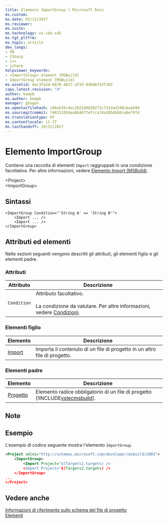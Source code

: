 ```yaml
---
title: Elemento ImportGroup | Microsoft Docs
ms.custom: 
ms.date: 03/13/2017
ms.reviewer: 
ms.suite: 
ms.technology: vs-ide-sdk
ms.tgt_pltfrm: 
ms.topic: article
dev_langs:
- VB
- CSharp
- C++
- jsharp
helpviewer_keywords:
- <ImportGroup> element [MSBuild]
- ImportGroup element [MSBuild]
ms.assetid: dac3fa2d-6678-4017-af35-93686f53f302
caps.latest.revision: "4"
author: kempb
ms.author: kempb
manager: ghogen
ms.openlocfilehash: c86eb35c4ec2022d0839273c731dad240cbaeb98
ms.sourcegitcommit: f40311056ea0b4677efcca74a285dbb0ce0e7974
ms.translationtype: HT
ms.contentlocale: it-IT
ms.lasthandoff: 10/31/2017
---
```

# <a name="importgroup-element"></a>Elemento ImportGroup
Contiene una raccolta di elementi `Import` raggruppati in una condizione facoltativa. Per altre informazioni, vedere [Elemento Import (MSBuild)](../msbuild/import-element-msbuild.md).  

 \<Project>  
 \<ImportGroup>  

## <a name="syntax"></a>Sintassi  

```  
<ImportGroup Condition="'String A' == 'String B'">  
    <Import ... />  
    <Import ... />  
</ImportGroup>  
```  

## <a name="attributes-and-elements"></a>Attributi ed elementi  
 Nelle sezioni seguenti vengono descritti gli attributi, gli elementi figlio e gli elementi padre.  

### <a name="attributes"></a>Attributi  

|Attributo|Descrizione|  
|---------------|-----------------|  
|`Condition`|Attributo facoltativo.<br /><br /> La condizione da valutare. Per altre informazioni, vedere [Condizioni](../msbuild/msbuild-conditions.md).|  

### <a name="child-elements"></a>Elementi figlio  

|Elemento|Descrizione|  
|-------------|-----------------|  
|[Import](../msbuild/import-element-msbuild.md)|Importa il contenuto di un file di progetto in un altro file di progetto.|  

### <a name="parent-elements"></a>Elementi padre  

|Elemento|Descrizione|  
|-------------|-----------------|  
|[Progetto](../msbuild/project-element-msbuild.md)|Elemento radice obbligatorio di un file di progetto [!INCLUDE[vstecmsbuild](../extensibility/internals/includes/vstecmsbuild_md.md)].|  

## <a name="remarks"></a>Note  

## <a name="example"></a>Esempio  
 L'esempio di codice seguente mostra l'elemento `ImportGroup`.  

```xml  
<Project xmlns="http://schemas.microsoft.com/developer/msbuild/2003">  
    <ImportGroup>  
        <Import Project="$(Targets1.targets) />  
        <Import Project="$(Targets2.targets) />  
    </ImportGroup>  
...  
</Project>  
```  

## <a name="see-also"></a>Vedere anche  
 [Informazioni di riferimento sullo schema del file di progetto](../msbuild/msbuild-project-file-schema-reference.md)   
 [Elementi](../msbuild/msbuild-items.md)
